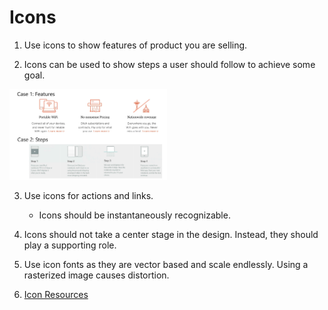 # Icons

1. Use icons to show features of product you are selling.

2. Icons can be used to show steps a user should follow to achieve some goal.

<img src="icons.png"
     alt="Icons"
     style="margin-right: 10px; width:50%" />

3. Use icons for actions and links.

   - Icons should be instantaneously recognizable.

4. Icons should not take a center stage in the design. Instead, they should play a supporting role.

5. Use icon fonts as they are vector based and scale endlessly. Using a rasterized image causes distortion.

6. [Icon Resources](http://codingheroes.io/resources/#icons)